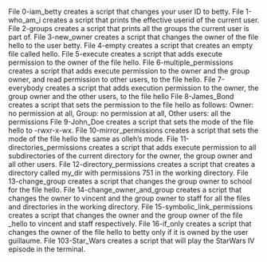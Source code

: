 File 0-iam_betty creates a script that changes your user ID to betty. File 1-who_am_i creates a script that prints the effective userid of the current user. File 2-groups creates a script that prints all the groups the current user is part of. File 3-new_owner creates a script that changes the owner of the file hello to the user betty. File 4-empty creates a script that creates an empty file called hello. File 5-execute creates a script that adds execute permission to the owner of the file hello. File 6-multiple_permissions creates a script that adds execute permission to the owner and the group owner, and read permission to other users, to the file hello. File 7-everybody creates a script that adds execution permission to the owner, the group owner and the other users, to the file hello File 8-James_Bond creates a script that sets the permission to the file hello as follows: Owner: no permission at all, Group: no permission at all, Other users: all the permissions File 9-John_Doe creates a script that sets the mode of the file hello to -rwxr-x-wx. File 10-mirror_permissions creates a script that sets the mode of the file hello the same as olleh’s mode. File 11-directories_permissions creates a script that adds execute permission to all subdirectories of the current directory for the owner, the group owner and all other users. File 12-directory_permissions creates a script that creates a directory called my_dir with permissions 751 in the working directory. File 13-change_group creates a script that changes the group owner to school for the file hello. File 14-change_owner_and_group creates a script that changes the owner to vincent and the group owner to staff for all the files and directories in the working directory. File 15-symbolic_link_permissions creates a script that changes the owner and the group owner of the file _hello to vincent and staff respectively. File 16-if_only creates a script that changes the owner of the file hello to betty only if it is owned by the user guillaume. File 103-Star_Wars creates a script that will play the StarWars IV episode in the terminal.
